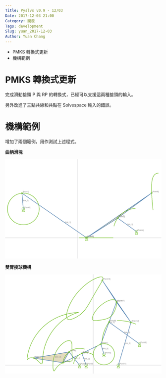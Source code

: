 ```yaml
---
Title: Pyslvs v0.9 - 12/03
Date: 2017-12-03 21:00
Category: 開發
Tags: development
Slug: yuan_2017-12-03
Author: Yuan Chang
---
```


+ PMKS 轉換式更新
+ 機構範例

<!-- PELICAN_END_SUMMARY -->

PMKS 轉換式更新
===

完成滑動接頭 P 與 RP 的轉換式，已經可以支援這兩種接頭的輸入。

另外改進了三點共線和共點在 Solvespace 輸入的錯誤。

機構範例
===

增加了兩個範例，用作測試上述程式。

**曲柄滑塊**

![](../data/images/17_12_03_01.png)

**雙臂接球機構**

![](../data/images/17_12_03_02.png)
